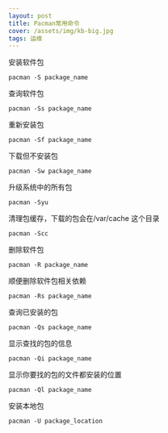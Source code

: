 ```yaml
---
layout: post
title: Pacman常用命令
cover: /assets/img/kb-big.jpg
tags: 运维
---
```


安装软件包  

```shell
pacman -S package_name
```

查询软件包  

```shell
pacman -Ss package_name
```

重新安装包  

```shell
pacman -Sf package_name
```

下载但不安装包  

```shell
pacman -Sw package_name
```

升级系统中的所有包  

```shell
pacman -Syu
```  

清理包缓存，下载的包会在/var/cache 这个目录  

```shell
pacman -Scc
```

删除软件包  

```shell
pacman -R package_name
```  

顺便删除软件包相关依赖  

```shell
pacman -Rs package_name
```  

查询已安装的包  

```shell
pacman -Qs package_name
```

显示查找的包的信息  

```shell
pacman -Qi package_name
```

显示你要找的包的文件都安装的位置  

```shell
pacman -Ql package_name
```

安装本地包

```shell
pacman -U package_location
```